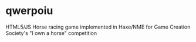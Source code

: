 qwerpoiu
========

HTML5/JS Horse racing game implemented in Haxe/NME for Game Creation Society&#39;s &quot;I own a horse&quot; competition